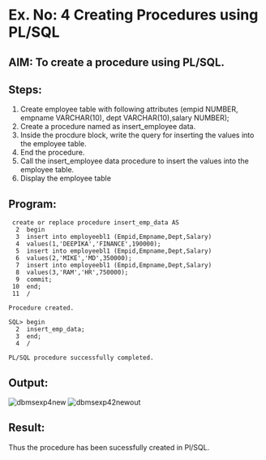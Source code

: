 # Ex. No: 4 Creating Procedures using PL/SQL

## AIM: To create a procedure using PL/SQL.

## Steps:
1. Create employee table with following attributes (empid NUMBER, empname VARCHAR(10), dept VARCHAR(10),salary NUMBER);
2. Create a procedure named as insert_employee data.
3. Inside the procdure block, write the query for inserting the values into the employee table.
4. End the procedure.
5. Call the insert_employee data procedure to insert the values into the employee table.
6. Display the employee table

## Program:
```
 create or replace procedure insert_emp_data AS
  2  begin
  3  insert into employeebl1 (Empid,Empname,Dept,Salary)
  4  values(1,'DEEPIKA','FINANCE',190000);
  5  insert into employeebl1 (Empid,Empname,Dept,Salary)
  6  values(2,'MIKE','MD',350000);
  7  insert into employeebl1 (Empid,Empname,Dept,Salary)
  8  values(3,'RAM','HR',750000);
  9  commit;
 10  end;
 11  /

Procedure created.

SQL> begin
  2  insert_emp_data;
  3  end;
  4  /

PL/SQL procedure successfully completed.
```
## Output:
![dbmsexp4new](https://github.com/deepikasrinivasans/Ex-No-4-Creating-Procedures-using-PL-SQL/assets/119393935/fff493e7-968b-4903-9847-0b9aa28fb448)
![dbmsexp42newout](https://github.com/deepikasrinivasans/Ex-No-4-Creating-Procedures-using-PL-SQL/assets/119393935/024ddaff-6bca-4b23-8fec-5031699524bb)

## Result:
Thus the procedure has been sucessfully created in Pl/SQL.
